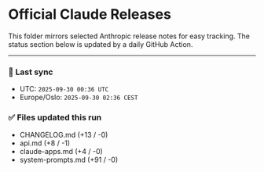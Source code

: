 # Official Claude Releases

This folder mirrors selected Anthropic release notes for easy tracking.
The status section below is updated by a daily GitHub Action.


---

<!-- sync-status:start -->

### 🔄 Last sync
- UTC: `2025-09-30 00:36 UTC`
- Europe/Oslo: `2025-09-30 02:36 CEST`

### ✅ Files updated this run

- CHANGELOG.md (+13 / -0)
- api.md (+8 / -1)
- claude-apps.md (+4 / -0)
- system-prompts.md (+91 / -0)<!-- sync-status:end -->










































